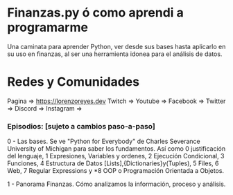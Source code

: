 # Finanzas.py ó como aprendi a programarme

Una caminata para aprender Python, ver desde sus bases hasta
aplicarlo en su uso en finanzas, al ser una herramienta idonea
para el análisis de datos.

# Redes y Comunidades
Pagina    => https://lorenzoreyes.dev
Twitch    =>
Youtube   =>
Facebook  =>
Twitter   =>
Discord   =>
Instagram =>


### Episodios: [sujeto a cambios paso-a-paso]
0 - Las bases. Se ve "Python for Everybody" de Charles Severance University of Michigan
para saber los fundamentos. Así como 0 justificación del lenguaje, 1 Expresiones, Variables y ordenes,
2 Ejecución Condicional, 3 Funciones, 4 Estructura de Datos [Lists],{Dictionaries}y(Tuples), 5 Files,
6 Web, 7 Regular Expressions y *8 OOP o Programación Orientada a Objetos.

1 - Panorama Finanzas. Cómo analizamos la información, proceso y análisis.
